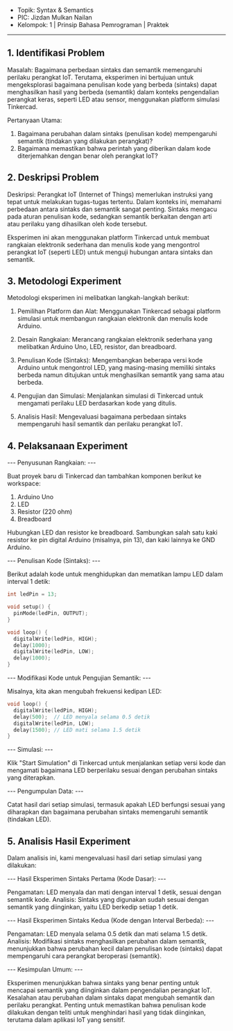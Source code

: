 - Topik: Syntax & Semantics
- PIC: Jizdan Mulkan Nailan
- Kelompok: 1 | Prinsip Bahasa Pemrograman | Praktek
---


## 1. Identifikasi Problem
Masalah: Bagaimana perbedaan sintaks dan semantik memengaruhi perilaku perangkat IoT. Terutama, eksperimen ini bertujuan untuk mengeksplorasi bagaimana penulisan kode yang berbeda (sintaks) dapat menghasilkan hasil yang berbeda (semantik) dalam konteks pengendalian perangkat keras, seperti LED atau sensor, menggunakan platform simulasi Tinkercad.

Pertanyaan Utama:
1. Bagaimana perubahan dalam sintaks (penulisan kode) mempengaruhi semantik (tindakan yang dilakukan perangkat)?
2. Bagaimana memastikan bahwa perintah yang diberikan dalam kode diterjemahkan dengan benar oleh perangkat IoT?

## 2. Deskripsi Problem
Deskripsi: Perangkat IoT (Internet of Things) memerlukan instruksi yang tepat untuk melakukan tugas-tugas tertentu. Dalam konteks ini, memahami perbedaan antara sintaks dan semantik sangat penting. Sintaks mengacu pada aturan penulisan kode, sedangkan semantik berkaitan dengan arti atau perilaku yang dihasilkan oleh kode tersebut.

Eksperimen ini akan menggunakan platform Tinkercad untuk membuat rangkaian elektronik sederhana dan menulis kode yang mengontrol perangkat IoT (seperti LED) untuk menguji hubungan antara sintaks dan semantik.

## 3. Metodologi Experiment
Metodologi eksperimen ini melibatkan langkah-langkah berikut:

1. Pemilihan Platform dan Alat: Menggunakan Tinkercad sebagai platform simulasi untuk membangun rangkaian elektronik dan menulis kode Arduino.

2. Desain Rangkaian: Merancang rangkaian elektronik sederhana yang melibatkan Arduino Uno, LED, resistor, dan breadboard.

3. Penulisan Kode (Sintaks): Mengembangkan beberapa versi kode Arduino untuk mengontrol LED, yang masing-masing memiliki sintaks berbeda namun ditujukan untuk menghasilkan semantik yang sama atau berbeda.

4. Pengujian dan Simulasi: Menjalankan simulasi di Tinkercad untuk mengamati perilaku LED berdasarkan kode yang ditulis.

5. Analisis Hasil: Mengevaluasi bagaimana perbedaan sintaks mempengaruhi hasil semantik dan perilaku perangkat IoT.

## 4. Pelaksanaan Experiment
--- Penyusunan Rangkaian: ---

Buat proyek baru di Tinkercad dan tambahkan komponen berikut ke workspace: 
1. Arduino Uno
2. LED
3. Resistor (220 ohm)
4. Breadboard
   
Hubungkan LED dan resistor ke breadboard. Sambungkan salah satu kaki resistor ke pin digital Arduino (misalnya, pin 13), dan kaki lainnya ke GND Arduino.

--- Penulisan Kode (Sintaks): ---

Berikut adalah kode untuk menghidupkan dan mematikan lampu LED dalam interval 1 detik:

```cpp
int ledPin = 13;

void setup() {
  pinMode(ledPin, OUTPUT);
}

void loop() {
  digitalWrite(ledPin, HIGH);
  delay(1000);
  digitalWrite(ledPin, LOW);
  delay(1000);
}
```

--- Modifikasi Kode untuk Pengujian Semantik: ---

Misalnya, kita akan mengubah frekuensi kedipan LED:

```cpp
void loop() {
  digitalWrite(ledPin, HIGH);
  delay(500);  // LED menyala selama 0.5 detik
  digitalWrite(ledPin, LOW);
  delay(1500); // LED mati selama 1.5 detik
}
```

--- Simulasi: ---

Klik "Start Simulation" di Tinkercad untuk menjalankan setiap versi kode dan mengamati bagaimana LED berperilaku sesuai dengan perubahan sintaks yang diterapkan.

--- Pengumpulan Data: ---

Catat hasil dari setiap simulasi, termasuk apakah LED berfungsi sesuai yang diharapkan dan bagaimana perubahan sintaks memengaruhi semantik (tindakan LED).

## 5. Analisis Hasil Experiment
Dalam analisis ini, kami mengevaluasi hasil dari setiap simulasi yang dilakukan:

--- Hasil Eksperimen Sintaks Pertama (Kode Dasar): ---

Pengamatan: LED menyala dan mati dengan interval 1 detik, sesuai dengan semantik kode.
Analisis: Sintaks yang digunakan sudah sesuai dengan semantik yang diinginkan, yaitu LED berkedip setiap 1 detik.

--- Hasil Eksperimen Sintaks Kedua (Kode dengan Interval Berbeda): ---

Pengamatan: LED menyala selama 0.5 detik dan mati selama 1.5 detik.
Analisis: Modifikasi sintaks menghasilkan perubahan dalam semantik, menunjukkan bahwa perubahan kecil dalam penulisan kode (sintaks) dapat mempengaruhi cara perangkat beroperasi (semantik).

--- Kesimpulan Umum: ---

Eksperimen menunjukkan bahwa sintaks yang benar penting untuk mencapai semantik yang diinginkan dalam pengendalian perangkat IoT. Kesalahan atau perubahan dalam sintaks dapat mengubah semantik dan perilaku perangkat. Penting untuk memastikan bahwa penulisan kode dilakukan dengan teliti untuk menghindari hasil yang tidak diinginkan, terutama dalam aplikasi IoT yang sensitif.
